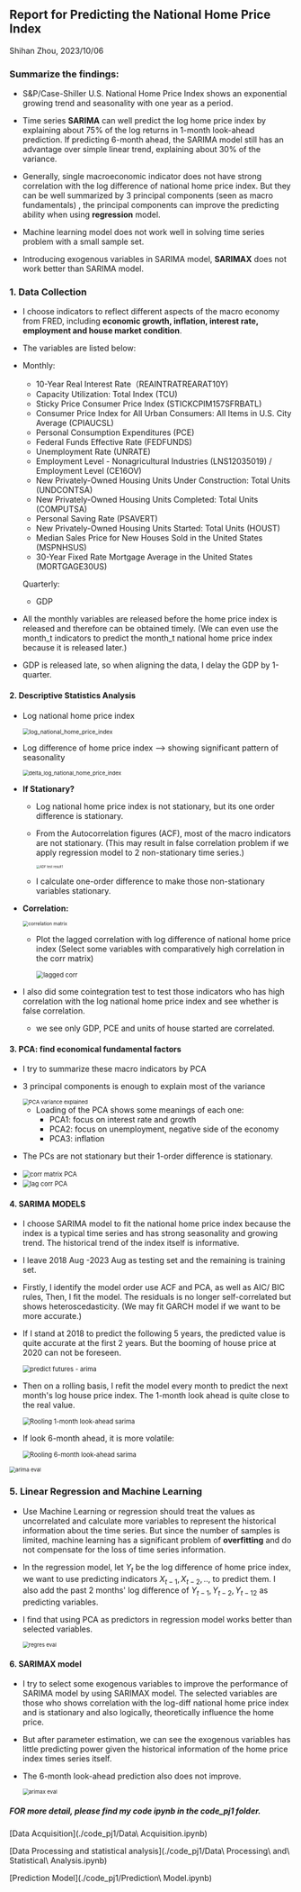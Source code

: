 ## Report for Predicting the National Home Price Index

Shihan Zhou, 2023/10/06



### Summarize the findings:

* S&P/Case-Shiller U.S. National Home Price Index shows an exponential growing trend and seasonality with one year as a period.
* Time series **SARIMA** can well predict the log home price index by explaining about 75% of the log returns in 1-month look-ahead prediction. If predicting 6-month ahead, the SARIMA model still has an advantage over simple linear trend, explaining about 30% of the variance.  
* Generally, single macroeconomic indicator does not have strong correlation with the log difference of national home price index. But they can be well summarized by 3 principal components (seen as macro  fundamentals) , the principal components can improve the predicting ability when using **regression** model.

* Machine learning model does not work well in solving time series problem with a small sample set.
* Introducing exogenous variables in SARIMA model, **SARIMAX** does not work better than SARIMA model.



### 1. Data Collection

* I choose indicators to reflect different aspects of the macro economy from FRED, including **economic growth, inflation, interest rate,  employment and house market condition**.

* The variables are  listed below:

* Monthly:

  - 10-Year Real Interest Rate（REAINTRATREARAT10Y)
  - Capacity Utilization: Total Index (TCU)
  - Sticky Price Consumer Price Index (STICKCPIM157SFRBATL)
  - Consumer Price Index for All Urban Consumers: All Items in U.S. City Average (CPIAUCSL)
  - Personal Consumption Expenditures (PCE)
  - Federal Funds Effective Rate (FEDFUNDS)
  - Unemployment Rate (UNRATE)
  - Employment Level - Nonagricultural Industries (LNS12035019) / Employment Level (CE16OV)
  - New Privately-Owned Housing Units Under Construction: Total Units (UNDCONTSA)
  - New Privately-Owned Housing Units Completed: Total Units (COMPUTSA)
  - Personal Saving Rate (PSAVERT)
  - New Privately-Owned Housing Units Started: Total Units (HOUST)
  - Median Sales Price for New Houses Sold in the United States (MSPNHSUS)
  - 30-Year Fixed Rate Mortgage Average in the United States (MORTGAGE30US)

  Quarterly:

  - GDP

* All the monthly variables are released before the home price index is released and therefore can be obtained timely. (We can even use the month_t indicators to predict the month_t  national home price index because it is released later.) 

* GDP is released late, so when aligning the data, I delay the GDP by 1-quarter.



#### 2. Descriptive Statistics Analysis

* Log national home price index

  <img src="code_pj1/log_national_home_price_index.png" alt="log_national_home_price_index" style="zoom:72%;" />

* Log difference of home price index --> showing significant pattern of seasonality

  <img src="code_pj1/delta_log_national_home_price_index.png" alt="delta_log_national_home_price_index" style="zoom:67%;" />

* **If Stationary?**

  * Log national home price index is not stationary, but its one order difference is stationary.

  * From the Autocorrelation figures (ACF), most of the macro indicators are not stationary. (This may result in false correlation problem if we apply regression model to 2 non-stationary time series.)

    <img src="code_pj1/ADF test result1.png" alt="ADF test result1" style="zoom:40%;" />

  * I calculate one-order difference to make those non-stationary variables stationary. 

* **Correlation:**

  <img src="code_pj1/correlation matrix.png" alt="correlation matrix" style="zoom:60%;" />

  * Plot the lagged correlation with log difference of national home price index (Select some variables with comparatively high correlation in the corr matrix)

    <img src="code_pj1/lagged corr.png" alt="lagged corr" style="zoom:80%;" />

* I also did some cointegration test to test those indicators who has high correlation with the log national home price index and see whether is false correlation.
  * we see only GDP, PCE and units of house started are correlated.



#### 3. PCA: find economical fundamental factors

* I try to summarize these macro indicators by PCA

* 3 principal components is enough to explain most of the variance 

  <img src="code_pj1/PCA variance explained.png" alt="PCA variance explained" style="zoom:67%;" />

  * Loading of the PCA shows some meanings of each one:
    * PCA1: focus on interest rate and growth
    * PCA2: focus on unemployment, negative side of the economy
    * PCA3: inflation

* The PCs are not stationary but their 1-order difference is stationary.

* <img src="code_pj1/corr matrix PCA.png" alt="corr matrix PCA" style="zoom:80%;" />

* <img src="code_pj1/lag corr PCA.png" alt="lag corr PCA" style="zoom:80%;" />



#### 4. SARIMA MODELS 

* I choose SARIMA model to fit the national home price index because the index is a typical time series and has strong seasonality and growing trend. The historical trend of the index itself is informative.

* I leave 2018 Aug -2023 Aug as testing set and the remaining is training set.

* Firstly, I identify the model order use ACF and PCA, as well as AIC/ BIC rules, Then, I fit the model. The residuals is no longer self-correlated but shows heteroscedasticity. (We may fit GARCH model if we want to be more accurate.)

* If I stand at 2018 to predict the following 5 years, the predicted value is quite accurate at the first 2 years. But the booming of house price at 2020 can not be foreseen.

  <img src="code_pj1/predict futures - arima.png" alt="predict futures - arima" style="zoom:80%;" />

* Then on a rolling basis, I refit the model every month to predict the next month's log house price index. The 1-month look ahead is quite close to the real value. 

  <img src="code_pj1/Rooling 1-month look-ahead sarima.png" alt="Rooling 1-month look-ahead sarima" style="zoom:80%;" />

* If look 6-month ahead, it is more volatile:

  <img src="code_pj1/Rooling 6-month look-ahead sarima.png" alt="Rooling 6-month look-ahead sarima" style="zoom:80%;" />

  

<img src="code_pj1/arima eval.png" alt="arima eval" style="zoom:67%;" />



### 5. Linear Regression and  Machine Learning 

* Use Machine Learning or regression should treat the values as uncorrelated and calculate more variables to represent the historical information about the time series. But since the number of samples is limited, machine learning has a significant problem of **overfitting** and do not compensate for the loss of time series information.

* In the regression model, let $Y_t$ be the log difference of home price index, we want to use predicting indicators $X_{t-1},X_{t-2},..$, to predict them. I also add the past 2 months' log difference of $Y_{t-1}, Y_{t-2}, Y_{t-12}$  as predicting variables. 

* I find that using PCA as predictors in regression model works better than selected variables. 

  <img src="code_pj1/regres eval.png" alt="regres eval" style="zoom:67%;" />



#### 6. SARIMAX model

*  I try to select some exogenous variables to improve the performance of SARIMA model by using SARIMAX model. The selected variables are those who shows correlation with the log-diff national home price index and is stationary and also logically, theoretically influence the home price.

* But after parameter estimation, we can see the exogenous variables has little predicting power given the historical information of the home price index times series itself.

* The 6-month look-ahead prediction also does not improve.

  <img src="code_pj1/arimax eval.png" alt="arimax eval" style="zoom:67%;" />





##### FOR more detail, please find my code ipynb in the code_pj1 folder.
[Data Acquisition](./code_pj1/Data\ Acquisition.ipynb)

[Data Processing and statistical analysis](./code_pj1/Data\ Processing\ and\ Statistical\ Analysis.ipynb)

[Prediction Model](./code_pj1/Prediction\ Model.ipynb)
